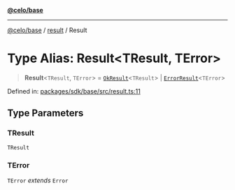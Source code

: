 [**@celo/base**](../../README.md)

***

[@celo/base](../../README.md) / [result](../README.md) / Result

# Type Alias: Result\<TResult, TError\>

> **Result**\<`TResult`, `TError`\> = [`OkResult`](../interfaces/OkResult.md)\<`TResult`\> \| [`ErrorResult`](../interfaces/ErrorResult.md)\<`TError`\>

Defined in: [packages/sdk/base/src/result.ts:11](https://github.com/celo-org/developer-tooling/blob/master/packages/sdk/base/src/result.ts#L11)

## Type Parameters

### TResult

`TResult`

### TError

`TError` *extends* `Error`

